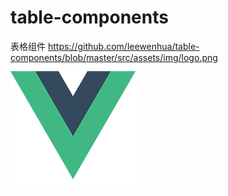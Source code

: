 # table-components
表格组件
https://github.com/leewenhua/table-components/blob/master/src/assets/img/logo.png
![image](https://github.com/leewenhua/table-components/blob/master/src/assets/img/logo.png)
